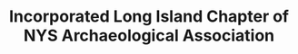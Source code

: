 ---
layout: repo
title: "Incorporated Long Island Chapter of NYS Archaeological Association"
id: 23016
permalink: repos/23016/
---